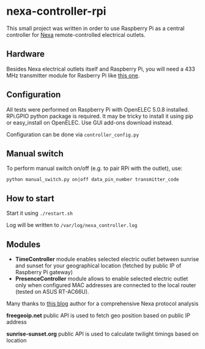 # nexa-controller-rpi

This small project was written in order to use Raspberry Pi as a central controller
for [Nexa](http://www.nexa.se/PE3-komplett-set-2.htm) remote-controlled electrical outlets.

## Hardware
Besides Nexa electrical outlets itself and Raspberry Pi, you will need a 433 MHz transmitter module
for Rasberry Pi like [this one](http://www.kjell.com/sortiment/el/elektronik/fjarrstyrning/433-mhz-sandarmodul-p88901).

## Configuration
All tests were performed on Raspberry Pi with OpenELEC 5.0.8 installed.
RPi.GPIO python package is required. It may be tricky to install it using pip or easy_install on OpenELEC.
Use GUI add-ons download instead.

Configuration can be done via `controller_config.py`

## Manual switch
To perform manual switch on/off (e.g. to pair RPi with the outlet), use:

`python manual_switch.py on|off data_pin_number transmitter_code`

## How to start
Start it using `./restart.sh`

Log will be written to `/var/log/nexa_controller.log`

## Modules
* **TimeController** module enables selected electric outlet between sunrise and sunset
for your geographical location (fetched by public IP of Raspberry Pi gateway)
* **PresenceController** module allows to enable selected electric outlet only when
configured MAC addresses are connected to the local router (tested on ASUS RT-AC66U).


Many thanks to [this blog](http://tech.jolowe.se/home-automation-rf-protocols/) author
for a comprehensive Nexa protocol analysis

**freegeoip.net** public API is used to fetch geo position based on public IP address

**sunrise-sunset.org** public API is used to calculate twilight timings based on location
